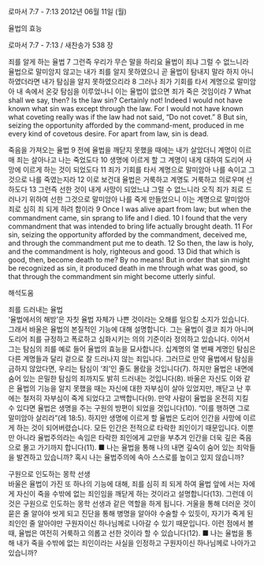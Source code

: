 로마서 7:7 - 7:13 
2012년 06월 11일 (월)

율법의 효능



로마서 7:7 - 7:13 / 새찬송가 538 장


죄를 알게 하는 율법
7 그런즉 우리가 무슨 말을 하리요 율법이 죄냐 그럴 수 없느니라 율법으로 말미암지 않고는 내가 죄를 알지 못하였으니 곧 율법이 탐내지 말라 하지 아니하였더라면 내가 탐심을 알지 못하였으리라 8 그러나 죄가 기회를 타서 계명으로 말미암아 내 속에서 온갖 탐심을 이루었나니 이는 율법이 없으면 죄가 죽은 것임이라
7 What shall we say, then? Is the law sin? Certainly not! Indeed I would not have known what sin was except through the law. For I would not have known what coveting really was if the law had not said, “Do not covet.” 8 But sin, seizing the opportunity afforded by the command-ment, produced in me every kind of covetous desire. For apart from law, sin is dead.

죽음을 가져오는 율법
9 전에 율법을 깨닫지 못했을 때에는 내가 살았더니 계명이 이르매 죄는 살아나고 나는 죽었도다 10 생명에 이르게 할 그 계명이 내게 대하여 도리어 사망에 이르게 하는 것이 되었도다 11 죄가 기회를 타서 계명으로 말미암아 나를 속이고 그것으로 나를 죽였는지라 12 이로 보건대 율법은 거룩하고 계명도 거룩하고 의로우며 선하도다 13 그런즉 선한 것이 내게 사망이 되었느냐 그럴 수 없느니라 오직 죄가 죄로 드러나기 위하여 선한 그것으로 말미암아 나를 죽게 만들었으니 이는 계명으로 말미암아 죄로 심히 죄 되게 하려 함이라
9 Once I was alive apart from law; but when the commandment came, sin sprang to life and I died. 10 I found that the very commandment that was intended to bring life actually brought death. 11 For sin, seizing the opportunity afforded by the commandment, deceived me, and through the commandment put me to death. 12 So then, the law is holy, and the commandment is holy, righteous and good. 13 Did that which is good, then, become death to me? By no means! But in order that sin might be recognized as sin, it produced death in me through what was good, so that through the commandment sin might become utterly sinful.

해석도움





죄를 드러내는 율법  
‘율법에서의 해방’은 자칫 율법 자체가 나쁜 것이라는 오해를 일으킬 소지가 있습니다. 그래서 바울은 율법의 본질적인 기능에 대해 설명합니다. 그는 율법이 결코 죄가 아니며 도리어 죄를 규정하고 폭로하고 심화시키는 의의 기준이라 정의하고 있습니다. 이어서 그는 탐심의 죄를 예로 들어 율법의 효능을 묘사합니다. 십계명의 열 번째 계명인 탐심은 다른 계명들과 달리 겉으로 잘 드러나지 않는 죄입니다. 그러므로 만약 율법에서 탐심을 금하지 않았다면, 우리는 탐심이 ‘죄’인 줄도 몰랐을 것입니다(7). 하지만 율법은 내면에 숨어 있는 은밀한 탐심의 죄까지도 밝히 드러내는 것입니다(8). 바울은 자신도 이와 같은 율법의 기능을 알지 못했을 때는 자신에 대한 자부심이 살아 있었지만, 깨닫고 난 후에는 철저히 자부심이 죽게 되었다고 고백합니다(9). 만약 사람이 율법을 온전히 지킬 수 있다면 율법은 생명을 주는 구원의 방편이 되었을 것입니다(10). “이를 행하면 그로 말미암아 살리라”(레 18:5). 하지만 생명에 이르게 할 율법은 도리어 인간을 사망에 이르게 하는 것이 되어버렸습니다. 모든 인간은 전적으로 타락한 죄인이기 때문입니다. 이뿐만 아니라 율법주의라는 속임은 타락한 죄인에게 교만을 부추겨 인간을 더욱 깊은 죽음으로 몰고 가기까지 합니다(11).
■ 나는 율법을 통해 나의 내면 깊숙이 숨어 있는 죄악들을 발견하고 있습니까? 혹시 나는 율법주의에 속아 스스로를 높이고 있지 않습니까?

구원으로 인도하는 몽학 선생  
바울은 율법이 가진 또 하나의 기능에 대해, 죄를 심히 죄 되게 하여 율법 앞에 서는 자에게 자신이 죽을 수밖에 없는 죄인임을 깨닫게 하는 것이라고 설명합니다(13). 그런데 이것은 구원으로 인도하는 몽학 선생과 같은 역할을 하게 됩니다. 거울을 통해 더러운 것이 묻은 줄 알아야 씻게 되고 진단을 통해 병명을 알아야 수술할 수 있듯이, 자기가 죽게 된 죄인인 줄 알아야만 구원자이신 하나님께로 나아갈 수 있기 때문입니다. 이런 점에서 볼 때, 율법은 여전히 거룩하고 의롭고 선한 것이라 할 수 있습니다(12).
■ 나는 율법을 통해 내가 죽을 수밖에 없는 죄인이라는 사실을 인정하고 구원자이신 하나님께로 나아가고 있습니까?